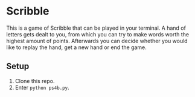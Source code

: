 # Scribble
This is a game of Scribble that can be played in your terminal. A hand of letters gets dealt to you, from which you can try to make words worth the highest amount of points. Afterwards you can decide whether you would like to replay the hand, get a new hand or end the game.

## Setup

1. Clone this repo.
2. Enter `python ps4b.py`.